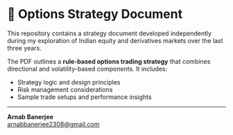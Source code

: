 # 📄 Options Strategy Document

This repository contains a strategy document developed independently during my exploration of Indian equity and derivatives markets over the last three years.

The PDF outlines a **rule-based options trading strategy** that combines directional and volatility-based components. It includes:

- Strategy logic and design principles  
- Risk management considerations  
- Sample trade setups and performance insights  

---

**Arnab Banerjee**  
[arnabbanerjee2308@gmail.com](mailto:arnabbanerjee2308@gmail.com)
